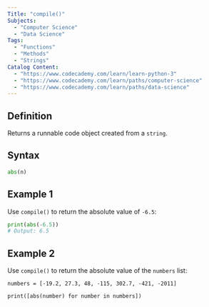 ```yaml
---
Title: "compile()"
Subjects:
  - "Computer Science"
  - "Data Science"
Tags:
  - "Functions"
  - "Methods"
  - "Strings"
Catalog Content:
  - "https://www.codecademy.com/learn/learn-python-3"
  - "https://www.codecademy.com/learn/paths/computer-science"
  - "https://www.codecademy.com/learn/paths/data-science"
---
```


## Definition

Returns a runnable code object created from a `string`.

## Syntax

```py
abs(n)
```

## Example 1

Use `compile()` to return the absolute value of `-6.5`:

```py
print(abs(-6.5))
# Output: 6.5
```

## Example 2

Use `compile()` to return the absolute value of the `numbers` list:

```codebyte/python
numbers = [-19.2, 27.3, 48, -115, 302.7, -421, -2011]

print([abs(number) for number in numbers])
```
